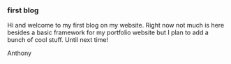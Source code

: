 ### first blog

Hi and welcome to my first blog on my website. Right now not much is here besides a basic framework for my portfolio website but I plan to add a bunch of cool stuff. Until next time!

Anthony